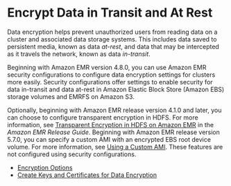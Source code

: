 # Encrypt Data in Transit and At Rest<a name="emr-data-encryption"></a>

Data encryption helps prevent unauthorized users from reading data on a cluster and associated data storage systems\. This includes data saved to persistent media, known as data *at\-rest*, and data that may be intercepted as it travels the network, known as data *in\-transit*\.

Beginning with Amazon EMR version 4\.8\.0, you can use Amazon EMR security configurations to configure data encryption settings for clusters more easily\. Security configurations offer settings to enable security for data in\-transit and data at\-rest in Amazon Elastic Block Store \(Amazon EBS\) storage volumes and EMRFS on Amazon S3\. 

Optionally, beginning with Amazon EMR release version 4\.1\.0 and later, you can choose to configure transparent encryption in HDFS\. For more information, see [Transparent Encryption in HDFS on Amazon EMR](http://docs.aws.amazon.com/emr/latest/ReleaseGuide/emr-hdfs-config.html#emr-encryption-tdehdfs) in the *Amazon EMR Release Guide*\. Beginning with Amazon EMR release version 5\.7\.0, you can specify a custom AMI with an encrypted EBS root device volume\. For more information, see [Using a Custom AMI](http://docs.aws.amazon.com/emr/latest/ManagementGuide/emr-custom-ami.html)\. These features are not configured using security configurations\.


+ [Encryption Options](emr-data-encryption-options.md)
+ [Create Keys and Certificates for Data Encryption](emr-encryption-enable.md)